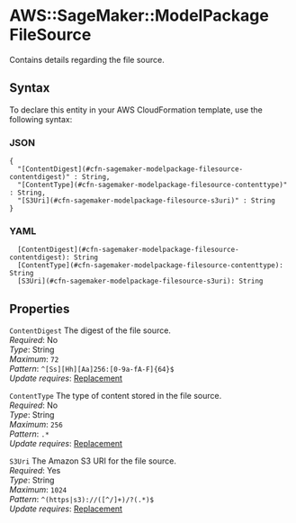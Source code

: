 # AWS::SageMaker::ModelPackage FileSource<a name="aws-properties-sagemaker-modelpackage-filesource"></a>

Contains details regarding the file source\.

## Syntax<a name="aws-properties-sagemaker-modelpackage-filesource-syntax"></a>

To declare this entity in your AWS CloudFormation template, use the following syntax:

### JSON<a name="aws-properties-sagemaker-modelpackage-filesource-syntax.json"></a>

```
{
  "[ContentDigest](#cfn-sagemaker-modelpackage-filesource-contentdigest)" : String,
  "[ContentType](#cfn-sagemaker-modelpackage-filesource-contenttype)" : String,
  "[S3Uri](#cfn-sagemaker-modelpackage-filesource-s3uri)" : String
}
```

### YAML<a name="aws-properties-sagemaker-modelpackage-filesource-syntax.yaml"></a>

```
  [ContentDigest](#cfn-sagemaker-modelpackage-filesource-contentdigest): String
  [ContentType](#cfn-sagemaker-modelpackage-filesource-contenttype): String
  [S3Uri](#cfn-sagemaker-modelpackage-filesource-s3uri): String
```

## Properties<a name="aws-properties-sagemaker-modelpackage-filesource-properties"></a>

`ContentDigest`  <a name="cfn-sagemaker-modelpackage-filesource-contentdigest"></a>
The digest of the file source\.  
*Required*: No  
*Type*: String  
*Maximum*: `72`  
*Pattern*: `^[Ss][Hh][Aa]256:[0-9a-fA-F]{64}$`  
*Update requires*: [Replacement](https://docs.aws.amazon.com/AWSCloudFormation/latest/UserGuide/using-cfn-updating-stacks-update-behaviors.html#update-replacement)

`ContentType`  <a name="cfn-sagemaker-modelpackage-filesource-contenttype"></a>
The type of content stored in the file source\.  
*Required*: No  
*Type*: String  
*Maximum*: `256`  
*Pattern*: `.*`  
*Update requires*: [Replacement](https://docs.aws.amazon.com/AWSCloudFormation/latest/UserGuide/using-cfn-updating-stacks-update-behaviors.html#update-replacement)

`S3Uri`  <a name="cfn-sagemaker-modelpackage-filesource-s3uri"></a>
The Amazon S3 URI for the file source\.  
*Required*: Yes  
*Type*: String  
*Maximum*: `1024`  
*Pattern*: `^(https|s3)://([^/]+)/?(.*)$`  
*Update requires*: [Replacement](https://docs.aws.amazon.com/AWSCloudFormation/latest/UserGuide/using-cfn-updating-stacks-update-behaviors.html#update-replacement)